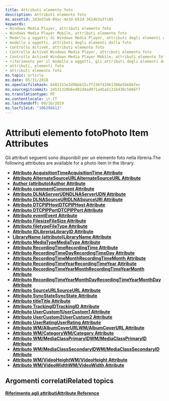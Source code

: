 ```yaml
---
title: Attributi elemento foto
description: Attributi elemento foto
ms.assetid: 3d3ed3a8-09ac-4e3d-b52d-3614b3a3fc05
keywords:
- Windows Media Player, attributi elemento foto
- Windows Media Player Mobile, attributi elemento foto
- Modello a oggetti di Windows Media Player, attributi degli elementi della foto
- modello a oggetti, attributi degli elementi della foto
- Controllo ActiveX, attributi elemento foto
- Controllo ActiveX Windows Media Player, attributi elemento foto
- Controllo ActiveX Windows Media Player Mobile, attributi elemento foto
- riferimento per il modello a oggetti, gli attributi degli elementi della foto
- attributi, elementi foto
- attributi elemento foto
ms.topic: article
ms.date: 05/31/2018
ms.openlocfilehash: 6482151e2d9bbb15cff236f420b1386e5b68bfec
ms.sourcegitcommit: 2d531328b6ed82d4ad971a45a5131b430c5866f7
ms.translationtype: MT
ms.contentlocale: it-IT
ms.lasthandoff: 09/16/2019
ms.locfileid: "106298411"
---
```

# <a name="photo-item-attributes"></a><span data-ttu-id="e5c85-113">Attributi elemento foto</span><span class="sxs-lookup"><span data-stu-id="e5c85-113">Photo Item Attributes</span></span>

<span data-ttu-id="e5c85-114">Gli attributi seguenti sono disponibili per un elemento foto nella libreria.</span><span class="sxs-lookup"><span data-stu-id="e5c85-114">The following attributes are available for a photo item in the library.</span></span>

-   [<span data-ttu-id="e5c85-115">**Attributo AcquisitionTime**</span><span class="sxs-lookup"><span data-stu-id="e5c85-115">**AcquisitionTime Attribute**</span></span>](acquisitiontime-attribute.md)
-   [<span data-ttu-id="e5c85-116">**Attributo AlternateSourceURL**</span><span class="sxs-lookup"><span data-stu-id="e5c85-116">**AlternateSourceURL Attribute**</span></span>](alternatesourceurl-attribute.md)
-   [<span data-ttu-id="e5c85-117">**Author (attributo)**</span><span class="sxs-lookup"><span data-stu-id="e5c85-117">**Author Attribute**</span></span>](author-attribute.md)
-   [<span data-ttu-id="e5c85-118">**Attributo comment**</span><span class="sxs-lookup"><span data-stu-id="e5c85-118">**Comment Attribute**</span></span>](comment-attribute.md)
-   [<span data-ttu-id="e5c85-119">**Attributo DLNAServerUDN**</span><span class="sxs-lookup"><span data-stu-id="e5c85-119">**DLNAServerUDN Attribute**</span></span>](dlnaserverudn-attribute.md)
-   [<span data-ttu-id="e5c85-120">**Attributo DLNASourceURI**</span><span class="sxs-lookup"><span data-stu-id="e5c85-120">**DLNASourceURI Attribute**</span></span>](dlnasourceuri-attribute.md)
-   [<span data-ttu-id="e5c85-121">**Attributo DTCPIPHost**</span><span class="sxs-lookup"><span data-stu-id="e5c85-121">**DTCPIPHost Attribute**</span></span>](dtcpiphost-attribute.md)
-   [<span data-ttu-id="e5c85-122">**Attributo DTCPIPPort**</span><span class="sxs-lookup"><span data-stu-id="e5c85-122">**DTCPIPPort Attribute**</span></span>](dtcpipport-attribute.md)
-   [<span data-ttu-id="e5c85-123">**Attributo event**</span><span class="sxs-lookup"><span data-stu-id="e5c85-123">**Event Attribute**</span></span>](event-attribute.md)
-   [<span data-ttu-id="e5c85-124">**Attributo Filesize**</span><span class="sxs-lookup"><span data-stu-id="e5c85-124">**FileSize Attribute**</span></span>](filesize-attribute.md)
-   [<span data-ttu-id="e5c85-125">**Attributo filetype**</span><span class="sxs-lookup"><span data-stu-id="e5c85-125">**FileType Attribute**</span></span>](filetype-attribute.md)
-   [<span data-ttu-id="e5c85-126">**Attributo IDLibreria**</span><span class="sxs-lookup"><span data-stu-id="e5c85-126">**LibraryID Attribute**</span></span>](libraryid-attribute.md)
-   [<span data-ttu-id="e5c85-127">**LibraryName (attributo)**</span><span class="sxs-lookup"><span data-stu-id="e5c85-127">**LibraryName Attribute**</span></span>](libraryname-attribute.md)
-   [<span data-ttu-id="e5c85-128">**Attributo MediaType**</span><span class="sxs-lookup"><span data-stu-id="e5c85-128">**MediaType Attribute**</span></span>](mediatype-attribute.md)
-   [<span data-ttu-id="e5c85-129">**Attributo RecordingTime**</span><span class="sxs-lookup"><span data-stu-id="e5c85-129">**RecordingTime Attribute**</span></span>](recordingtime-attribute.md)
-   [<span data-ttu-id="e5c85-130">**Attributo RecordingTimeDay**</span><span class="sxs-lookup"><span data-stu-id="e5c85-130">**RecordingTimeDay Attribute**</span></span>](recordingtimeday-attribute.md)
-   [<span data-ttu-id="e5c85-131">**Attributo RecordingTimeMonth**</span><span class="sxs-lookup"><span data-stu-id="e5c85-131">**RecordingTimeMonth Attribute**</span></span>](recordingtimemonth-attribute.md)
-   [<span data-ttu-id="e5c85-132">**Attributo RecordingTimeYear**</span><span class="sxs-lookup"><span data-stu-id="e5c85-132">**RecordingTimeYear Attribute**</span></span>](recordingtimeyear-attribute.md)
-   [<span data-ttu-id="e5c85-133">**Attributo RecordingTimeYearMonth**</span><span class="sxs-lookup"><span data-stu-id="e5c85-133">**RecordingTimeYearMonth Attribute**</span></span>](recordingtimeyearmonth-attribute.md)
-   [<span data-ttu-id="e5c85-134">**Attributo RecordingTimeYearMonthDay**</span><span class="sxs-lookup"><span data-stu-id="e5c85-134">**RecordingTimeYearMonthDay Attribute**</span></span>](recordingtimeyearmonthday-attribute.md)
-   [<span data-ttu-id="e5c85-135">**Attributo SourceURL**</span><span class="sxs-lookup"><span data-stu-id="e5c85-135">**SourceURL Attribute**</span></span>](sourceurl-attribute.md)
-   [<span data-ttu-id="e5c85-136">**Attributo SyncState**</span><span class="sxs-lookup"><span data-stu-id="e5c85-136">**SyncState Attribute**</span></span>](syncstate-attribute.md)
-   [<span data-ttu-id="e5c85-137">**Attributo title**</span><span class="sxs-lookup"><span data-stu-id="e5c85-137">**Title Attribute**</span></span>](title-attribute.md)
-   [<span data-ttu-id="e5c85-138">**Attributo TrackingID**</span><span class="sxs-lookup"><span data-stu-id="e5c85-138">**TrackingID Attribute**</span></span>](trackingid-attribute.md)
-   [<span data-ttu-id="e5c85-139">**Attributo UserCustom1**</span><span class="sxs-lookup"><span data-stu-id="e5c85-139">**UserCustom1 Attribute**</span></span>](usercustom1-attribute.md)
-   [<span data-ttu-id="e5c85-140">**Attributo UserCustom2**</span><span class="sxs-lookup"><span data-stu-id="e5c85-140">**UserCustom2 Attribute**</span></span>](usercustom2-attribute.md)
-   [<span data-ttu-id="e5c85-141">**Attributo UserRating**</span><span class="sxs-lookup"><span data-stu-id="e5c85-141">**UserRating Attribute**</span></span>](userrating-attribute.md)
-   [<span data-ttu-id="e5c85-142">**Attributo WM/AlbumCoverURL**</span><span class="sxs-lookup"><span data-stu-id="e5c85-142">**WM/AlbumCoverURL Attribute**</span></span>](wm-albumcoverurl-attribute.md)
-   [<span data-ttu-id="e5c85-143">**Attributo WM/Category**</span><span class="sxs-lookup"><span data-stu-id="e5c85-143">**WM/Category Attribute**</span></span>](wm-category-attribute.md)
-   [<span data-ttu-id="e5c85-144">**Attributo WM/MediaClassPrimaryID**</span><span class="sxs-lookup"><span data-stu-id="e5c85-144">**WM/MediaClassPrimaryID Attribute**</span></span>](wm-mediaclassprimaryid-attribute.md)
-   [<span data-ttu-id="e5c85-145">**Attributo WM/MediaClassSecondaryID**</span><span class="sxs-lookup"><span data-stu-id="e5c85-145">**WM/MediaClassSecondaryID Attribute**</span></span>](wm-mediaclasssecondaryid-attribute.md)
-   [<span data-ttu-id="e5c85-146">**Attributo WM/VideoHeight**</span><span class="sxs-lookup"><span data-stu-id="e5c85-146">**WM/VideoHeight Attribute**</span></span>](wm-videoheight-attribute.md)
-   [<span data-ttu-id="e5c85-147">**Attributo WM/VideoWidth**</span><span class="sxs-lookup"><span data-stu-id="e5c85-147">**WM/VideoWidth Attribute**</span></span>](wm-videowidth-attribute.md)

## <a name="related-topics"></a><span data-ttu-id="e5c85-148">Argomenti correlati</span><span class="sxs-lookup"><span data-stu-id="e5c85-148">Related topics</span></span>

<dl> <dt>

[<span data-ttu-id="e5c85-149">**Riferimento agli attributi**</span><span class="sxs-lookup"><span data-stu-id="e5c85-149">**Attribute Reference**</span></span>](attribute-reference.md)
</dt> </dl>

 

 





